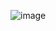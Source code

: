 ![image]([https://i.pinimg.com/originals/b4/a1/15/b4a1158be162585c7b2f75b8efe29112.jpg](https://i.postimg.cc/02xP1SXN/Untitled59-20241231072030.png))
